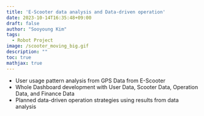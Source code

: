 ```yaml
---
title: 'E-Scooter data analysis and Data-driven operation'
date: 2023-10-14T16:35:48+09:00
draft: false
author: "Sooyoung Kim"
tags:
  - Robot Project
image: /scooter_moving_big.gif
description: ""
toc: true
mathjax: true
---
```



- User usage pattern analysis from GPS Data from E-Scooter
- Whole Dashboard development with User Data, Scooter Data, Operation Data, and Finance Data
- Planned data-driven operation strategies using results from data analysis
